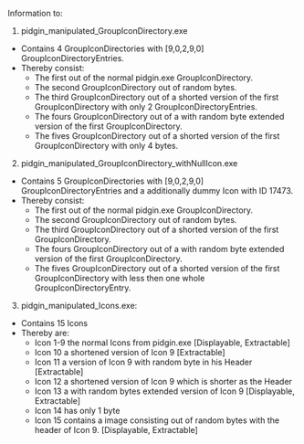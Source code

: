 Information to:
1. pidgin_manipulated_GroupIconDirectory.exe
- Contains 4 GroupIconDirectories with [9,0,2,9,0] GroupIconDirectoryEntries.
- Thereby consist:
    - The first out of the normal pidgin.exe GroupIconDirectory.
    - The second GroupIconDirectory out of random bytes.
    - The third GroupIconDirectory out of a shorted version of the first GroupIconDirectory with only 2 GroupIconDirectoryEntries.
    - The fours GroupIconDirectory out of a with random byte extended version of the first GroupIconDirectory.
    - The fives GroupIconDirectory out of a shorted version of the first GroupIconDirectory with only 4 bytes.

2. pidgin_manipulated_GroupIconDirectory_withNullIcon.exe
- Contains 5 GroupIconDirectories with [9,0,2,9,0] GroupIconDirectoryEntries and a additionally dummy Icon with ID 17473.
- Thereby consist:
    - The first out of the normal pidgin.exe GroupIconDirectory.
    - The second GroupIconDirectory out of random bytes.
    - The third GroupIconDirectory out of a shorted version of the first GroupIconDirectory.
    - The fours GroupIconDirectory out of a with random byte extended version of the first GroupIconDirectory.
    - The fives GroupIconDirectory out of a shorted version of the first GroupIconDirectory with less then one whole GroupIconDirectoryEntry.

3. pidgin_manipulated_Icons.exe:
- Contains 15 Icons
- Thereby are:
  - Icon 1-9 the normal Icons from pidgin.exe [Displayable, Extractable]
  - Icon 10 a shortened version of Icon 9 [Extractable]
  - Icon 11 a version of Icon 9 with random byte in his Header [Extractable]
  - Icon 12 a shortened version of Icon 9 which is shorter as the Header
  - Icon 13 a with random bytes extended version of Icon 9 [Displayable, Extractable]
  - Icon 14 has only 1 byte
  - Icon 15 contains a image consisting out of random bytes with the header of Icon 9. [Displayable, Extractable]